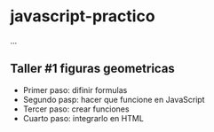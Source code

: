 # javascript-practico

...

## Taller #1 figuras geometricas

- Primer paso: difinir formulas
- Segundo pasp: hacer que funcione en JavaScript
- Tercer paso: crear funciones
- Cuarto paso: integrarlo en HTML
